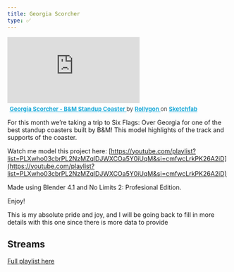 ```yaml
---
title: Georgia Scorcher
type: ✅
---
```


<div class="sketchfab-embed-wrapper"> <iframe title="Georgia Scorcher - B&M Standup Coaster" frameborder="0" allowfullscreen mozallowfullscreen="true" webkitallowfullscreen="true" allow="autoplay; fullscreen; xr-spatial-tracking" xr-spatial-tracking execution-while-out-of-viewport execution-while-not-rendered web-share src="https://sketchfab.com/models/f425043b3fed4024a8ed04973712ad96/embed"> </iframe> <p style="font-size: 13px; font-weight: normal; margin: 5px; color: #4A4A4A;"> <a href="https://sketchfab.com/3d-models/georgia-scorcher-bm-standup-coaster-f425043b3fed4024a8ed04973712ad96?utm_medium=embed&utm_campaign=share-popup&utm_content=f425043b3fed4024a8ed04973712ad96" target="_blank" rel="nofollow" style="font-weight: bold; color: #1CAAD9;"> Georgia Scorcher - B&M Standup Coaster </a> by <a href="https://sketchfab.com/Rollygon?utm_medium=embed&utm_campaign=share-popup&utm_content=f425043b3fed4024a8ed04973712ad96" target="_blank" rel="nofollow" style="font-weight: bold; color: #1CAAD9;"> Rollygon </a> on <a href="https://sketchfab.com?utm_medium=embed&utm_campaign=share-popup&utm_content=f425043b3fed4024a8ed04973712ad96" target="_blank" rel="nofollow" style="font-weight: bold; color: #1CAAD9;">Sketchfab</a></p></div>

For this month we’re taking a trip to Six Flags: Over Georgia for one of the best standup coasters built by B&M! This model highlights of the track and supports of the coaster.

Watch me model this project here: [https://youtube.com/playlist?list=PLXwho03cbrPL2NzMZqlDJWXCOa5Y0iUqM&si=cmfwcLrkPK26A2iD](https://youtube.com/playlist?list=PLXwho03cbrPL2NzMZqlDJWXCOa5Y0iUqM&si=cmfwcLrkPK26A2iD)

Made using Blender 4.1 and No Limits 2: Profesional Edition.

Enjoy!

This is my absolute pride and joy, and I will be going back to fill in more details with this one since there is more data to provide

## Streams 

[Full playlist here](https://youtube.com/playlist?list=PLXwho03cbrPL2NzMZqlDJWXCOa5Y0iUqM&si=ZAIRnNZZxU1mDCLS)
